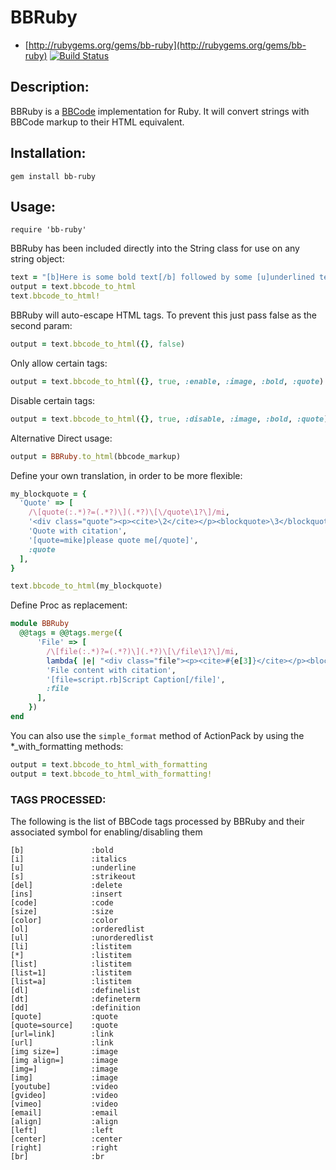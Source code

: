 # BBRuby

* [http://rubygems.org/gems/bb-ruby](http://rubygems.org/gems/bb-ruby) [![Build Status](https://travis-ci.org/cpjolicoeur/bb-ruby.png?branch=master)](https://travis-ci.org/cpjolicoeur/bb-ruby)

## Description:

BBRuby is a [BBCode](http://www.bbcode.org) implementation for Ruby. It will convert strings with BBCode markup to their HTML equivalent.

## Installation:

    gem install bb-ruby


## Usage:

    require 'bb-ruby'

BBRuby has been included directly into the String class for use on any string object:
```rb
text = "[b]Here is some bold text[/b] followed by some [u]underlined text[/u]"
output = text.bbcode_to_html
text.bbcode_to_html!
```
BBRuby will auto-escape HTML tags.  To prevent this just pass false as the second param:
```rb
output = text.bbcode_to_html({}, false)
```
Only allow certain tags:
```rb
output = text.bbcode_to_html({}, true, :enable, :image, :bold, :quote)
```
Disable certain tags:
```rb
output = text.bbcode_to_html({}, true, :disable, :image, :bold, :quote)
```
Alternative Direct usage:
```rb
output = BBRuby.to_html(bbcode_markup)
```
Define your own translation, in order to be more flexible:
```rb
my_blockquote = {
  'Quote' => [
    /\[quote(:.*)?=(.*?)\](.*?)\[\/quote\1?\]/mi,
    '<div class="quote"><p><cite>\2</cite></p><blockquote>\3</blockquote></div>',
    'Quote with citation',
    '[quote=mike]please quote me[/quote]',
    :quote
  ],
}

text.bbcode_to_html(my_blockquote)
```
Define Proc as replacement:
```rb
module BBRuby
  @@tags = @@tags.merge({
      'File' => [
        /\[file(:.*)?=(.*?)\](.*?)\[\/file\1?\]/mi,
        lambda{ |e| "<div class="file"><p><cite>#{e[3]}</cite></p><blockquote>#{file_read_method(e[2])}</blockquote></div>"},
        'File content with citation',
        '[file=script.rb]Script Caption[/file]',
        :file
      ],
    })
end
```
You can also use the `simple_format` method of ActionPack by using the *_with_formatting methods:
```rb
output = text.bbcode_to_html_with_formatting
output = text.bbcode_to_html_with_formatting!
```

### TAGS PROCESSED:

The following is the list of BBCode tags processed by BBRuby and their associated symbol for enabling/disabling them

    [b]               :bold
    [i]               :italics
    [u]               :underline
    [s]               :strikeout
    [del]             :delete
    [ins]             :insert
    [code]            :code
    [size]            :size
    [color]           :color
    [ol]              :orderedlist
    [ul]              :unorderedlist
    [li]              :listitem
    [*]               :listitem
    [list]            :listitem
    [list=1]          :listitem
    [list=a]          :listitem
    [dl]              :definelist
    [dt]              :defineterm
    [dd]              :definition
    [quote]           :quote
    [quote=source]    :quote
    [url=link]        :link
    [url]             :link
    [img size=]       :image
    [img align=]      :image
    [img=]            :image
    [img]             :image
    [youtube]         :video
    [gvideo]          :video
    [vimeo]           :video
    [email]           :email
    [align]           :align
    [left]            :left
    [center]          :center
    [right]           :right
    [br]              :br
